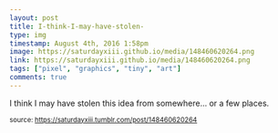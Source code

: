 ```yaml
---
layout: post
title: I-think-I-may-have-stolen-
type: img
timestamp: August 4th, 2016 1:58pm
image: https://saturdayxiii.github.io/media/148460620264.png
link: https://saturdayxiii.github.io/media/148460620264.png
tags: ["pixel", "graphics", "tiny", "art"]
comments: true
---
```


I think I may have stolen this idea from somewhere&hellip; or a few places.
 
  
<small>source: https://saturdayxiii.tumblr.com/post/148460620264</small>